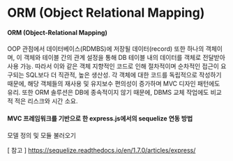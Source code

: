 # ORM (Object Relational Mapping)



#### ORM (Object-Relational Mapping) 

OOP 관점에서 데이터베이스(RDMBS)에 저장될 데이터(record) 또한 하나의 객체이며, 이 객체와 테이블 간의 관계 설정을 통해 DB 테이블 내의 데이터를 객체로 전달받아 사용 가능. 따라서 이와 같은 객체 지향적인 코드로 인해 절차적이며 순차적인 접근이 요구되는 SQL보다 더 직관적, 높은 생산성. 각 객체에 대한 코드를 독립적으로 작성하기 때문에, 해당 객체들의 재사용 및 유지보수 편의성이 증가하며 MVC 디자인 패턴에도 유리. 또한 ORM 솔루션은 DB에 종속적이지 않기 때문에, DBMS 교체 작업에도 비교적 적은 리스크와 시간 소요.



#### MVC 프레임워크를 기반으로 한 express.js에서의 sequelize 연동 방법

모델 정의 및 모듈 불러오기

[ 참고 ] https://sequelize.readthedocs.io/en/1.7.0/articles/express/